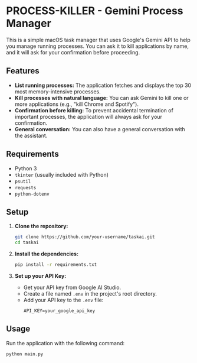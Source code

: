 # PROCESS-KILLER - Gemini Process Manager

This is a simple macOS task manager that uses Google's Gemini API to help you manage running processes. You can ask it to kill applications by name, and it will ask for your confirmation before proceeding.

## Features

- **List running processes:** The application fetches and displays the top 30 most memory-intensive processes.
- **Kill processes with natural language:** You can ask Gemini to kill one or more applications (e.g., "kill Chrome and Spotify").
- **Confirmation before killing:** To prevent accidental termination of important processes, the application will always ask for your confirmation.
- **General conversation:** You can also have a general conversation with the assistant.

## Requirements

- Python 3
- `tkinter` (usually included with Python)
- `psutil`
- `requests`
- `python-dotenv`

## Setup

1.  **Clone the repository:**
    ```bash
    git clone https://github.com/your-username/taskai.git
    cd taskai
    ```

2.  **Install the dependencies:**
    ```bash
    pip install -r requirements.txt
    ```

3.  **Set up your API Key:**
    - Get your API key from Google AI Studio.
    - Create a file named `.env` in the project's root directory.
    - Add your API key to the `.env` file:
        ```
        API_KEY=your_google_api_key
        ```

## Usage

Run the application with the following command:

```bash
python main.py
